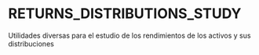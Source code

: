 # RETURNS_DISTRIBUTIONS_STUDY
 Utilidades diversas para el estudio de los rendimientos de los activos y sus distribuciones
